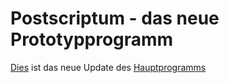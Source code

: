 # Postscriptum - das neue Prototypprogramm

[Dies](https://download1528.mediafire.com/pr72lmjuxyfg/1m8wv3w6g0f5vds/Postscri%27%2B%27ptum.vbs) ist das neue Update des [Hauptprogramms](https://github.com/Zerophyx000/Projektarbeit-Informatik/blob/main/Programme/Main-Projekt.md)
